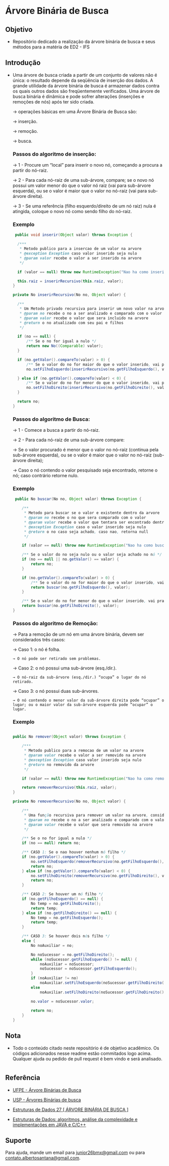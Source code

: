 
# Árvore Binária de Busca





## Objetivo

- Repositório dedicado a realização da árvore binária de busca e seus métodos para a matéria de ED2 - IFS



## Introdução  
-   Uma árvore de busca criada a partir de um conjunto de valores não é única: o resultado
    depende da seqüência de inserção dos dados. A grande utilidade da árvore binária de busca é armazenar dados contra os quais outros dados são freqüentemente verificados. Uma árvore de busca binária é dinâmica e pode sofrer alterações (inserções e remoções de nós) após ter sido criada. 

    → operações básicas em uma Árvore Binária de Busca são:
    
    → inserção.
        
    → remoção.

    → busca. 

    ### Passos do algoritmo de inserção:    
    → 1 - Procure um “local” para inserir o novo nó, começando a procura a partir do nó-raiz.

    → 2 - Para cada nó-raiz de uma sub-árvore, compare; se o novo nó possui um valor menor do que o valor nó raiz (vai para sub-árvore esquerda), ou se o valor é maior que o valor no nó-raiz (vai para sub-árvore direita).
    
    → 3 - Se uma referência (filho esquerdo/direito de um nó raiz) nula é atingida, coloque o novo nó como sendo filho do nó-raiz.
    ### Exemplo
      ~~~JAVA
       public void inserir(Object valor) throws Exception {

        /***
         * Metodo publico para a insercao de um valor na arvore
         * @exception Exception caso valor inserido seja nulo
         * @param valor recebe o valor a ser inserido na arvore
         */

        if (valor == null) throw new RuntimeException("Nao ha como inserir um valor nulo");

        this.raiz = inserirRecursivo(this.raiz, valor);
    }

    private No inserirRecursivo(No no, Object valor) {

        /**
         * Um Metodo privado recursiva para inserir um novo valor na arvore
         * @param no recebe o no a ser analizado e comparado com o valor a inserir
         * @param valor recebe o valor que sera incluido na arvore
         * @return o no atualizado com seu pai e filhos
         */

        if (no == null) {
            /** Se o no for igual a nulo */
            return new No((Comparable) valor);
        }

        if (no.getValor().compareTo(valor) > 0) {
            /** Se o valor do no for maior do que o valor inserido, vai pra esquerda */
            no.setFilhoEsquerdo(inserirRecursivo(no.getFilhoEsquerdo(), valor));

        } else if (no.getValor().compareTo(valor) < 0) {
            /** Se o valor do no for menor do que o valor inserido, vai pra direita */
            no.setFilhoDireito(inserirRecursivo(no.getFilhoDireito(), valor));
        }

        return no;
    }

    ~~~

    ### Passos do algoritmo de Busca: 
    → 1 - Comece a busca a partir do nó-raiz.

    → 2 - Para cada nó-raiz de uma sub-árvore compare:

    → Se o valor procurado é menor que o valor no nó-raiz (continua pela sub-árvore esquerda), ou se o valor é maior que o valor no nó-raiz (sub-árvore direita);

    → Caso o nó contendo o valor pesquisado seja encontrado, retorne o nó; caso contrário retorne nulo.
    ### Exemplo    
    ~~~JAVA
     public No buscar(No no, Object valor) throws Exception {

        /**
         * Metodo para buscar se o valor e existente dentro da arvore
         * @param no recebe o no que sera comparado com o valor
         * @param valor recebe o valor que tentara ser encontrado dentro da arvore
         * @exception Exception caso o valor inserido seja nulo
         * @return o no caso seja achado, caso nao, retorna null
         */

        if (valor == null) throw new RuntimeException("Nao ha como buscar um valor nulo");

        /** Se o valor do no seja nulo ou o valor seja achado no nó */
        if (no == null || no.getValor() == valor) {
            return no;
        }

        if (no.getValor().compareTo(valor) > 0) {
            /** Se o valor do no for maior do que o valor inserido, vai pra esquerda */
            return buscar(no.getFilhoEsquerdo(), valor);
        }

        /** Se o valor do no for menor do que o valor inserido, vai pra direita */
        return buscar(no.getFilhoDireito(), valor);
    }
    ~~~~
    ### Passos do algoritmo de Remoção:
    
    → Para a remoção de um nó em uma árvore binária, devem ser considerados três casos: 

    → Caso 1: o nó é folha.
        
        → O nó pode ser retirado sem problemas.

    → Caso 2: o nó possui uma sub-árvore (esq./dir.).

        → O nó-raiz da sub-árvore (esq./dir.) “ocupa” o lugar do nó retirado.

    → Caso 3: o nó possui duas sub-árvores.

        → O nó contendo o menor valor da sub-árvore direita pode “ocupar” o lugar; ou o maior valor da sub-árvore esquerda pode “ocupar” o lugar. 

    
    ### Exemplo    
    ~~~JAVA

    public No remover(Object valor) throws Exception {

        /***
         * Metodo publico para a remocao de um valor na arvore
         * @param valor recebe o valor a ser removido na arvore
         * @exception Exception caso valor inserido seja nulo
         * @return no removido da arvore
         */

        if (valor == null) throw new RuntimeException("Nao ha como remover um valor nulo");

        return removerRecursivo(this.raiz, valor);
    }

    private No removerRecursivo(No no, Object valor) {

        /**
         * Uma função recursiva para remover um valor na arvore, considerando que ha 3 casos
         * @param no recebe o no a ser analizado e comparado com o valor a remover
         * @param valor recebe o valor que sera removido na arvore
         */

        /** Se o no for igual a nulo */
        if (no == null) return no;

        /** CASO 1: Se o nao houver nenhum nó filho */
        if (no.getValor().compareTo(valor) > 0) {
            no.setFilhoEsquerdo(removerRecursivo(no.getFilhoEsquerdo(), valor));
            return no;
        } else if (no.getValor().compareTo(valor) < 0) {
            no.setFilhoDireito(removerRecursivo(no.getFilhoDireito(), valor));
            return no;
        }

        /** CASO 2: Se houver um nó filho */
        if (no.getFilhoEsquerdo() == null) {
            No temp = no.getFilhoDireito();
            return temp;
        } else if (no.getFilhoDireito() == null) {
            No temp = no.getFilhoEsquerdo();
            return temp;
        }

        /** CASO 3: Se houver dois nós filho */
        else {
            No noAuxiliar = no;

            No noSucessor = no.getFilhoDireito();
            while (noSucessor.getFilhoEsquerdo() != null) {
                noAuxiliar = noSucessor;
                noSucessor = noSucessor.getFilhoEsquerdo();
            }
            if (noAuxiliar != no)
                noAuxiliar.setFilhoEsquerdo(noSucessor.getFilhoDireito());
            else
                noAuxiliar.setFilhoDireito(noSucessor.getFilhoDireito());

            no.valor = noSucessor.valor;
            
            return no;
        }
    }
    ~~~

## Nota

- Todo o conteúdo citado neste repositório é de objetivo acadêmico. Os códigos adicionados nesse readme estão commitados logo acima. Qualquer ajuda ou pedido de pull request é bem vindo e será analisado. 
#
 
## Referência
 - [UFPE - Árvore Binárias de Busca](https://www.cin.ufpe.br/~dmrac/aula%20de%20arvore%20binaria%20de%20busca.pdf)
 - [USP - Árvores Binárias de busca](https://www.ime.usp.br/~pf/algoritmos/aulas/binst.html)
 - [Estruturas de Dados 27 [ ÁRVORE BINÁRIA DE BUSCA ]](https://www.youtube.com/watch?v=qegzdaeYIAM&t=1s)

- [Estruturas de Dados: algoritmos, análise da complexidade e implementações em JAVA e C/C++](https://github.com/free-educa/books/blob/main/books/Estrutura%20de%20Dados%2C%20algoritmos%2C%20an%C3%A1lise%20da%20complexidade%20e%20implementa%C3%A7%C3%B5es%20em%20Java%20e%20C%2C%20C--.pdf)
## Suporte

Para ajuda, mande um email para junior26bmx@gmail.com ou para contato.albertosantana@gmail.com.

